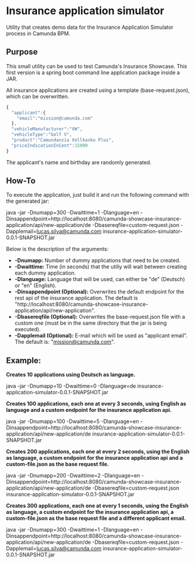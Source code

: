 # Insurance application simulator
Utility that creates demo data for the Insurance Application Simulator process in Camunda BPM.

## Purpose

This small utility can be used to test Camunda's Insurance Showcase. This first version is a spring boot command line application package inside a JAR.

All insurance applications are created using a template (base-request.json), which can be overwritten.

```javascript
{
  "applicant":{
    "email":"mission@camunda.com"
  },
  "vehicleManufacturer":"VW",
  "vehicleType":"Golf V",
  "product":"Camundanzia Vollkasko Plus",
  "priceIndicationInCent":15000
}
```

The applicant's name and birthday are randomly generated.

## How-To

To execute the application, just build it and run the following command with the generated jar:

java -jar -Dnumapp=300 -Dwaittime=1 -Dlanguage=en -Dinsappendpoint=http://localhost:8080/camunda-showcase-insurance-application/api/new-application/de -Dbasereqfile=custom-request.json -Dapplemail=lucas.silva@camunda.com insurance-application-simulator-0.0.1-SNAPSHOT.jar

Below is the description of the arguments:

* **-Dnumapp:** Number of dummy applications that need to be created.
* **-Dwaittime:** Time (in seconds) that the utiliy will wait between creating each dummy application.
* **-Dlanguage:** Language that will be used, can either be "de" (Deutsch) or "en" (English).
* **-Dinsappendpoint (Optional):** Overwrites the default endpoint for the rest api of the insurance application. The default is "http://localhost:8080/camunda-showcase-insurance-application/api/new-application".
* **-Dbasereqfile (Optional):** Overwrites the base-request.json file with a custom one (must be in the same directory that the jar is being executed).
* **-Dapplemail (Optional):** E-mail which will be used as "applicant email". The default is: "mission@camunda.com".

## Example:

**Creates 10 applications using Deutsch as language.**

java -jar -Dnumapp=10 -Dwaittime=0 -Dlanguage=de insurance-application-simulator-0.0.1-SNAPSHOT.jar

**Creates 100 applications, each one at every 3 seconds, using English as language and a custom endpoint for the insurance application api.**

java -jar -Dnumapp=100 -Dwaittime=5 -Dlanguage=en -Dinsappendpoint=http://localhost:8080/camunda-showcase-insurance-application/api/new-application/de insurance-application-simulator-0.0.1-SNAPSHOT.jar

**Creates 200 applications, each one at every 2 seconds, using the English as language, a custom endpoint for the insurance application api and a custom-file.json as the base request file.**

java -jar -Dnumapp=200 -Dwaittime=2 -Dlanguage=en -Dinsappendpoint=http://localhost:8080/camunda-showcase-insurance-application/api/new-application/de -Dbasereqfile=custom-request.json insurance-application-simulator-0.0.1-SNAPSHOT.jar

**Creates 300 applications, each one at every 1 seconds, using the English as language, a custom endpoint for the insurance application api, a custom-file.json as the base request file and a different applicant email.**

java -jar -Dnumapp=300 -Dwaittime=1 -Dlanguage=en -Dinsappendpoint=http://localhost:8080/camunda-showcase-insurance-application/api/new-application/de -Dbasereqfile=custom-request.json -Dapplemail=lucas.silva@camunda.com insurance-application-simulator-0.0.1-SNAPSHOT.jar
